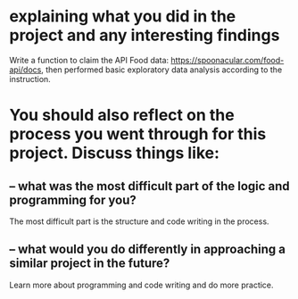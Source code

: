 
# explaining what you did in the project and any interesting findings
Write a function to claim the API Food data: https://spoonacular.com/food-api/docs, then performed basic exploratory data analysis according to the instruction.

# You should also reflect on the process you went through for this project. Discuss things like:
## – what was the most difficult part of the logic and programming for you?
The most difficult part is the structure and code writing in the process.

## – what would you do differently in approaching a similar project in the future?
Learn more about programming and code writing and do more practice.
